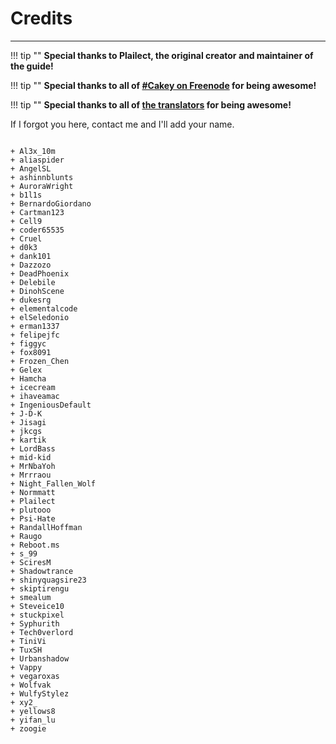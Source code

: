 # Credits
---

!!! tip ""
	**Special thanks to Plailect, the original creator and maintainer of the guide!**

!!! tip ""
	**Special thanks to all of [#Cakey on Freenode](http://webchat.freenode.net/?channels=%23Cakey) for being awesome!**

!!! tip ""
	**Special thanks to all of [the translators](https://crowdin.com/project/3ds-guide) for being awesome!**

If I forgot you here, contact me and I'll add your name.

```

+ Al3x_10m
+ aliaspider
+ AngelSL
+ ashinnblunts
+ AuroraWright
+ b1l1s
+ BernardoGiordano
+ Cartman123
+ Cell9
+ coder65535
+ Cruel
+ d0k3
+ dank101
+ Dazzozo
+ DeadPhoenix
+ Delebile
+ DinohScene
+ dukesrg
+ elementalcode
+ elSeledonio
+ erman1337
+ felipejfc
+ figgyc
+ fox8091
+ Frozen_Chen
+ Gelex
+ Hamcha
+ icecream
+ ihaveamac
+ IngeniousDefault
+ J-D-K
+ Jisagi
+ jkcgs
+ kartik
+ LordBass
+ mid-kid
+ MrNbaYoh
+ Mrrraou
+ Night_Fallen_Wolf
+ Normmatt
+ Plailect
+ plutooo
+ Psi-Hate
+ RandallHoffman
+ Raugo
+ Reboot.ms
+ s_99
+ SciresM
+ Shadowtrance
+ shinyquagsire23
+ skiptirengu
+ smealum
+ Steveice10
+ stuckpixel
+ Syphurith
+ Tech0verlord
+ TiniVi
+ TuxSH
+ Urbanshadow
+ Vappy
+ vegaroxas
+ Wolfvak
+ WulfyStylez
+ xy2_
+ yellows8
+ yifan_lu
+ zoogie

```

